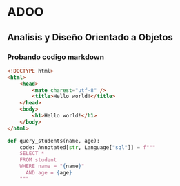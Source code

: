 # ADOO
## Analisis y Diseño Orientado a Objetos
### Probando codigo markdown

```html
<!DOCTYPE html>
<html>
    <head>
        <mate charest="utf-8" />
        <title>Hello world!</title>
    </head>
    <body>
        <h1>Hello world!</h1>
    </body>
</html>
```
```python
def query_students(name, age):
    code: Annotated[str, Language["sql"]] = f"""
    SELECT *
    FROM student
    WHERE name = "{name}"
      AND age = {age}
    """
```
